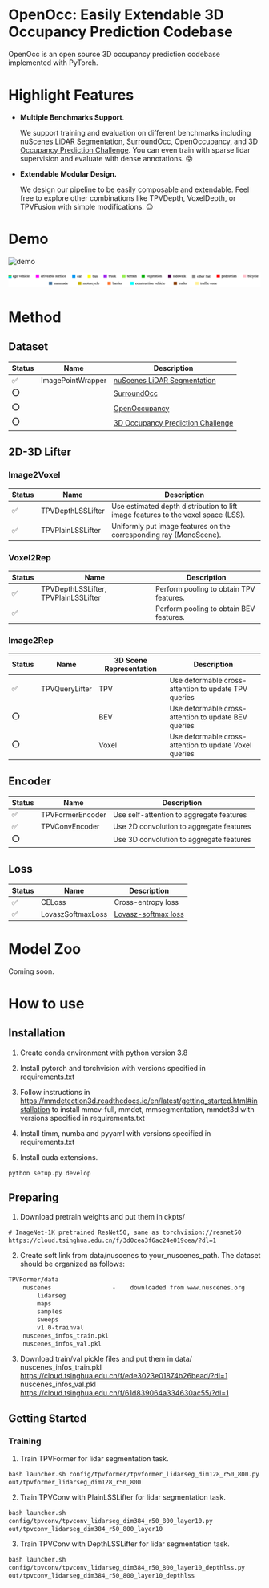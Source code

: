 # OpenOcc: Easily Extendable 3D Occupancy Prediction Codebase
OpenOcc is an open source 3D occupancy prediction codebase implemented with PyTorch.

# Highlight Features

- **Multiple Benchmarks Support**. 

  We support training and evaluation on different benchmarks including [nuScenes LiDAR Segmentation](https://www.nuscenes.org/lidar-segmentation), [SurroundOcc](https://github.com/weiyithu/SurroundOcc), [OpenOccupancy](https://github.com/JeffWang987/OpenOccupancy), and [3D Occupancy Prediction Challenge](https://github.com/CVPR2023-3D-Occupancy-Prediction/CVPR2023-3D-Occupancy-Prediction). You can even train with sparse lidar supervision and evaluate with dense annotations. :stuck_out_tongue_closed_eyes:

- **Extendable Modular Design.** 

  We design our pipeline to be easily composable and extendable. Feel free to explore other combinations like TPVDepth, VoxelDepth, or TPVFusion with simple modifications. :wink:

# Demo

![demo](./assets/demo.gif)

![legend](./assets/legend.png)

# Method

## Dataset 

| Status             | Name | Description                                                  |
| ------------------ | ---- | ------------------------------------------------------------ |
| :white_check_mark: | ImagePointWrapper | [nuScenes LiDAR Segmentation](https://www.nuscenes.org/lidar-segmentation) |
| :o:                |      | [SurroundOcc](https://github.com/weiyithu/SurroundOcc)       |
| :o:                |      | [OpenOccupancy](https://github.com/JeffWang987/OpenOccupancy) |
| :o:                |      | [3D Occupancy Prediction Challenge](https://github.com/CVPR2023-3D-Occupancy-Prediction/CVPR2023-3D-Occupancy-Prediction) |

## 2D-3D Lifter

### Image2Voxel

| Status             | Name  | Description                                            |
| ------------------ | ---- |  ------------------------------------------------------ |
| :white_check_mark: | TPVDepthLSSLifter | Use estimated depth distribution to lift image features to the voxel space (LSS). |
| :white_check_mark: | TPVPlainLSSLifter | Uniformly put image features on the corresponding ray (MonoScene). |

### Voxel2Rep

| Status             | Name | Description                             |
| ------------------ | ---- | --------------------------------------- |
| :white_check_mark: | TPVDepthLSSLifter, TPVPlainLSSLifter | Perform pooling to obtain TPV features. |
| :white_check_mark: |      | Perform pooling to obtain BEV features. |

### Image2Rep

| Status             | Name | 3D Scene Representation | Description                                            |
| ------------------ | ---- | ----------------------- | ------------------------------------------------------ |
| :white_check_mark: | TPVQueryLifter | TPV                     | Use deformable cross-attention to update TPV queries   |
| :o:                |      | BEV                     | Use deformable cross-attention to update BEV queries   |
| :o:                |      | Voxel                   | Use deformable cross-attention to update Voxel queries |

## Encoder

| Status             | Name | Description                              |
| ------------------ | ---- | ---------------------------------------- |
| :white_check_mark: | TPVFormerEncoder | Use self-attention to aggregate features |
| :white_check_mark: | TPVConvEncoder   | Use 2D convolution to aggregate features |
| :o:                |      | Use 3D convolution to aggregate features |

## Loss

| Status             | Name | Description                           |
| ------------------ | ---- | ------------------------------------- |
| :white_check_mark: | CELoss | Cross-entropy loss                    |
| :white_check_mark: | LovaszSoftmaxLoss | [Lovasz-softmax loss](Lovasz-softmax) |

# Model Zoo

Coming soon.

# How to use

## Installation

1. Create conda environment with python version 3.8

2. Install pytorch and torchvision with versions specified in requirements.txt

3. Follow instructions in https://mmdetection3d.readthedocs.io/en/latest/getting_started.html#installation to install mmcv-full, mmdet, mmsegmentation, mmdet3d with versions specified in requirements.txt

4. Install timm, numba and pyyaml with versions specified in requirements.txt

5. Install cuda extensions.

```
python setup.py develop
```

## Preparing

1. Download pretrain weights and put them in ckpts/

```
# ImageNet-1K pretrained ResNet50, same as torchvision://resnet50
https://cloud.tsinghua.edu.cn/f/3d0cea3f6ac24e019cea/?dl=1
```

2. Create soft link from data/nuscenes to your_nuscenes_path.
   The dataset should be organized as follows:

```
TPVFormer/data
    nuscenes                 -    downloaded from www.nuscenes.org
        lidarseg
        maps
        samples
        sweeps
        v1.0-trainval
    nuscenes_infos_train.pkl
    nuscenes_infos_val.pkl
```

3. Download train/val pickle files and put them in data/
   nuscenes_infos_train.pkl
   https://cloud.tsinghua.edu.cn/f/ede3023e01874b26bead/?dl=1
   nuscenes_infos_val.pkl
   https://cloud.tsinghua.edu.cn/f/61d839064a334630ac55/?dl=1

## Getting Started

### Training

1. Train TPVFormer for lidar segmentation task.

```
bash launcher.sh config/tpvformer/tpvformer_lidarseg_dim128_r50_800.py out/tpvformer_lidarseg_dim128_r50_800
```

2. Train TPVConv with PlainLSSLifter for lidar segmentation task.

```
bash launcher.sh config/tpvconv/tpvconv_lidarseg_dim384_r50_800_layer10.py out/tpvconv_lidarseg_dim384_r50_800_layer10
```

3. Train TPVConv with DepthLSSLifter for lidar segmentation task.

```
bash launcher.sh config/tpvconv/tpvconv_lidarseg_dim384_r50_800_layer10_depthlss.py out/tpvconv_lidarseg_dim384_r50_800_layer10_depthlss
```

